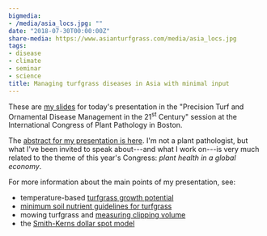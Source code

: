 ```yaml
---
bigmedia:
- /media/asia_locs.jpg: ""
date: "2018-07-30T00:00:00Z"
share-media: https://www.asianturfgrass.com/media/asia_locs.jpg
tags:
- disease
- climate
- seminar
- science
title: Managing turfgrass diseases in Asia with minimal input
---
```


These are [my slides](https://speakerdeck.com/micahwoods/managing-turfgrass-diseases-in-asia-with-minimal-input-1) for today's presentation in the "Precision Turf and Ornamental Disease Management in the 21<sup>st</sup> Century" session at the International Congress of Plant Pathology in Boston.

<script async class="speakerdeck-embed" data-id="8315b09e635e4a1c94d86a60f26f5ce1" data-ratio="1.77966101694915" src="//speakerdeck.com/assets/embed.js"></script>

The [abstract for my presentation is here](https://apsnet.confex.com/apsnet/ICPP2018/meetingapp.cgi/Paper/3992). I'm not a plant pathologist, but what I've been invited to speak about---and what I work on---is very much related to the theme of this year's Congress: *plant health in a global economy*.

For more information about the main points of my presentation, see:

* temperature-based [turfgrass growth potential](http://www.files.asianturfgrass.com/201306_growth_potential.pdf)
* [minimum soil nutrient guidelines for turfgrass](http://www.asianturfgrass.com/2016_mlsn_paper/)
* mowing turfgrass and [measuring clipping volume](https://www.asianturfgrass.com/2018-04-24-recording-turfnet-webinar-clipping-volume/)
* the [Smith-Kerns dollar spot model](https://tdl.wisc.edu/dollar-spot-model/)
